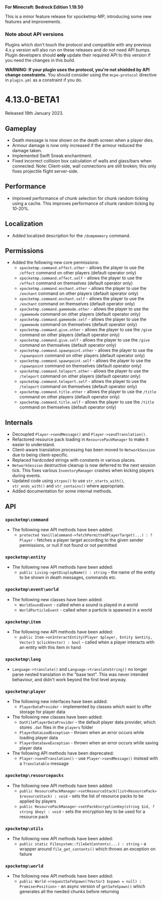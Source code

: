 **For Minecraft: Bedrock Edition 1.19.50**

This is a minor feature release for xpocketmp-MP, introducing some new features and improvements.

### Note about API versions
Plugins which don't touch the protocol and compatible with any previous 4.x.y version will also run on these releases and do not need API bumps.
Plugin developers should **only** update their required API to this version if you need the changes in this build.

**WARNING: If your plugin uses the protocol, you're not shielded by API change constraints.** You should consider using the `mcpe-protocol` directive in `plugin.yml` as a constraint if you do.

# 4.13.0-BETA1
Released 18th January 2023.

## Gameplay
- Death message is now shown on the death screen when a player dies.
- Armour damage is now only increased if the armour reduced the damage taken.
- Implemented Swift Sneak enchantment.
- Fixed incorrect collision box calculation of walls and glass/bars when connected. Note: Client-side, wall connections are still broken; this only fixes projectile flight server-side.

## Performance
- Improved performance of chunk selection for chunk random ticking using a cache. This improves performance of chunk random ticking by 10-20%.

## Localization
- Added localized description for the `/dumpmemory` command.

## Permissions
- Added the following new core permissions:
  - `xpocketmp.command.effect.other` - allows the player to use the `/effect` command on other players (default operator only)
  - `xpocketmp.command.effect.self` - allows the player to use the `/effect` command on themselves (default operator only)
  - `xpocketmp.command.enchant.other` - allows the player to use the `/enchant` command on other players (default operator only)
  - `xpocketmp.command.enchant.self` - allows the player to use the `/enchant` command on themselves (default operator only)
  - `xpocketmp.command.gamemode.other` - allows the player to use the `/gamemode` command on other players (default operator only)
  - `xpocketmp.command.gamemode.self` - allows the player to use the `/gamemode` command on themselves (default operator only)
  - `xpocketmp.command.give.other` - allows the player to use the `/give` command on other players (default operator only)
  - `xpocketmp.command.give.self` - allows the player to use the `/give` command on themselves (default operator only)
  - `xpocketmp.command.spawnpoint.other` - allows the player to use the `/spawnpoint` command on other players (default operator only)
  - `xpocketmp.command.spawnpoint.self` - allows the player to use the `/spawnpoint` command on themselves (default operator only)
  - `xpocketmp.command.teleport.other` - allows the player to use the `/teleport` command on other players (default operator only)
  - `xpocketmp.command.teleport.self` - allows the player to use the `/teleport` command on themselves (default operator only)
  - `xpocketmp.command.title.other` - allows the player to use the `/title` command on other players (default operator only)
  - `xpocketmp.command.title.self` - allows the player to use the `/title` command on themselves (default operator only)

## Internals
- Decoupled `Player->sendMessage()` and `Player->sendTranslation()`.
- Refactored resource pack loading in `ResourcePackManager` to make it easier to understand.
- Client-aware translation processing has been moved to `NetworkSession` due to being client-specific.
- Replaced hardcoded strings with constants in various places.
- `NetworkSession` destructive cleanup is now deferred to the next session tick. This fixes various `InventoryManager` crashes when kicking players during events.
- Updated code using `strpos()` to use `str_starts_with()`, `str_ends_with()` and `str_contains()` where appropriate.
- Added documentation for some internal methods.

## API
### `xpocketmp\command`
- The following new API methods have been added:
  - `protected VanillaCommand->fetchPermittedPlayerTarget(...) : ?Player` - fetches a player target according to the given sender permissions, or null if not found or not permitted

### `xpocketmp\entity`
- The following new API methods have been added:
  - `public Living->getDisplayName() : string` - the name of the entity to be shown in death messages, commands etc.

### `xpocketmp\event\world`
- The following new classes have been added:
  - `WorldSoundEvent` - called when a sound is played in a world
  - `WorldParticleEvent` - called when a particle is spawned in a world

### `xpocketmp\item`
- The following new API methods have been added:
  - `public Item->onInteractEntity(Player $player, Entity $entity, Vector3 $clickVector) : bool` - called when a player interacts with an entity with this item in hand

### `xpocketmp\lang`
- `Language->translate()` and `Language->translateString()` no longer parse nested translation in the "base text". This was never intended behaviour, and didn't work beyond the first level anyway.

### `xpocketmp\player`
- The following new interfaces have been added:
  - `PlayerDataProvider` - implemented by classes which want to offer storage for player data
- The following new classes have been added:
  - `DatFilePlayerDataProvider` - the default player data provider, which stores `.dat` files in the `players` folder
  - `PlayerDataLoadException` - thrown when an error occurs while loading player data
  - `PlayerDataSaveException` - thrown when an error occurs while saving player data
- The following API methods have been deprecated:
  - `Player->sendTranslation()` - use `Player->sendMessage()` instead with a `Translatable` message

### `xpocketmp\resourcepacks`
- The following new API methods have been added:
  - `public ResourcePackManager->setResourceStack(list<ResourcePack> $resourceStack) : void` - sets the list of resource packs to be applied by players
  - `public ResourcePackManager->setPackEncryptionKey(string $id, ?string $key) : void` - sets the encryption key to be used for a resource pack

### `xpocketmp\utils`
- The following new API methods have been added:
  - `public static Filesystem::fileGetContents(...) : string` - a wrapper around `file_get_contents()` which throws an exception on failure

### `xpocketmp\world`
- The following new API methods have been added:
  - `public World->requestSafeSpawn(?Vector3 $spawn = null) : Promise<Position>` - an async version of `getSafeSpawn()` which generates all the needed chunks before returning